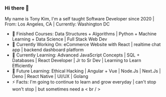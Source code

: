 ### Hi there 👋

My name is Tony Kim, I'm a self taught Software Developer since 2020 | From: Los Angeles, CA | Currently: Washington DC

- 🚀 Finished Courses: Data Structures + Algorithms | Python + Machine Learning + Data Science | Full Stack Web Dev 
- 🔭 Currently Working On: eCommerce Website with React | realtime chat app | backend dashboard platform 
- 🦉 Currently Learning: Advanced JavaScript Concepts | SQL + Databases | React Developer | Jr to Sr Dev | Learning to Learn Efficiently 
- 💪 Future Learning: Ethical Hacking | Angular + Vue | Node.Js | Next.Js | Deno | React Native | UI/UX | Golang  
- ⚡ Facts: I'm going to continue to learn and grow everyday | can't stop won't stop |  but sometimes need a < br / >


